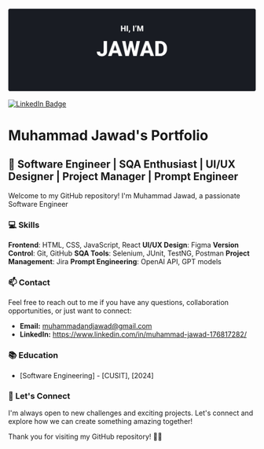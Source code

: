 
[![Jawad Bhai Banner](./javi.jpeg)]([https://github.com/ShahandFahad](https://www.linkedin.com/in/muhammad-jawad-176817282/))

[![LinkedIn Badge](https://img.shields.io/badge/LinkedIn-Profile-informational?style=flat&logo=linkedin&logoColor=white&color=0D76A8)](https://www.linkedin.com/in/muhammad-jawad-176817282/)

# Muhammad Jawad's Portfolio

## 🚀 Software Engineer | SQA Enthusiast | UI/UX Designer | Project Manager | Prompt Engineer

Welcome to my GitHub repository! I'm Muhammad Jawad, a passionate Software Engineer
### 💻 Skills

**Frontend**: HTML, CSS, JavaScript, React
**UI/UX Design**: Figma
**Version Control**: Git, GitHub
**SQA Tools**: Selenium, JUnit, TestNG, Postman
**Project Management**: Jira
**Prompt Engineering**: OpenAI API, GPT models


### 📫 Contact

Feel free to reach out to me if you have any questions, collaboration opportunities, or just want to connect:

- **Email:** muhammadandjawad@gmail.com
- **LinkedIn:** https://www.linkedin.com/in/muhammad-jawad-176817282/

### 📚 Education

- [Software Engineering] - [CUSIT], [2024]

### 🌟 Let's Connect

I'm always open to new challenges and exciting projects. Let's connect and explore how we can create something amazing together!

Thank you for visiting my GitHub repository! 🚀🎨
